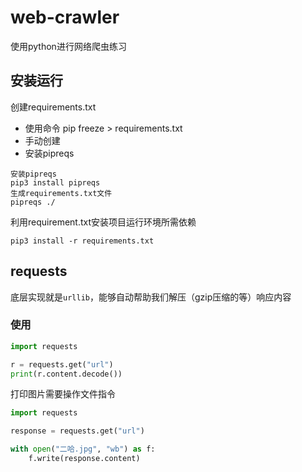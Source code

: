 # web-crawler
使用python进行网络爬虫练习

## 安装运行

创建requirements.txt
- 使用命令 pip freeze > requirements.txt
- 手动创建
- 安装pipreqs
```commandline
安装pipreqs
pip3 install pipreqs 
生成requirements.txt文件
pipreqs ./
```

利用requirement.txt安装项目运行环境所需依赖
```commandline
pip3 install -r requirements.txt 
```

## requests

底层实现就是`urllib`，能够自动帮助我们解压（gzip压缩的等）响应内容

### 使用

```python
import requests

r = requests.get("url")
print(r.content.decode())
```

打印图片需要操作文件指令
```python
import requests

response = requests.get("url")

with open("二哈.jpg", "wb") as f:
    f.write(response.content)

```